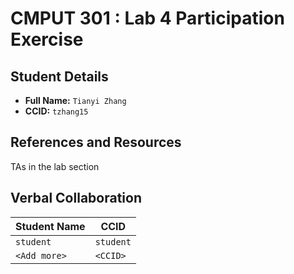 # CMPUT 301 : Lab 4 Participation Exercise

## Student Details

- **Full Name:** `Tianyi Zhang`
- **CCID:** `tzhang15`

## References and Resources

TAs in the lab section

## Verbal Collaboration

| Student Name | CCID      |
| ------------ | --------- |
| `student`    | `student` |
| `<Add more>` | `<CCID>`  |
